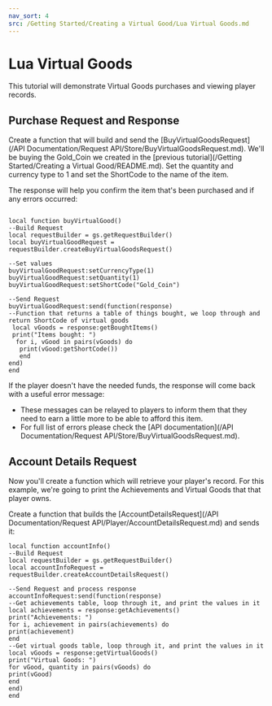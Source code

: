 ```yaml
---
nav_sort: 4
src: /Getting Started/Creating a Virtual Good/Lua Virtual Goods.md
---
```


# Lua Virtual Goods

This tutorial will demonstrate Virtual Goods purchases and viewing player records.

## Purchase Request and Response

Create a function that will build and send the [BuyVirtualGoodsRequest](/API Documentation/Request API/Store/BuyVirtualGoodsRequest.md). We'll be buying the Gold_Coin we created in the [previous tutorial](/Getting Started/Creating a Virtual Good/README.md). Set the quantity and currency type to 1 and set the ShortCode to the name of the item.

The response will help you confirm the item that's been purchased and if any errors occurred:

```

local function buyVirtualGood()
--Build Request
local requestBuilder = gs.getRequestBuilder()
local buyVirtualGoodRequest = requestBuilder.createBuyVirtualGoodsRequest()

--Set values
buyVirtualGoodRequest:setCurrencyType(1)
buyVirtualGoodRequest:setQuantity(1)
buyVirtualGoodRequest:setShortCode("Gold_Coin")

--Send Request
buyVirtualGoodRequest:send(function(response)
--Function that returns a table of things bought, we loop through and return ShortCode of virtual goods
 local vGoods = response:getBoughtItems()
 print("Items bought: ")
  for i, vGood in pairs(vGoods) do
   print(vGood:getShortCode())
   end
end)
end

```

If the player doesn't have the needed funds, the response will come back with a useful error message:
* These messages can be relayed to players to inform them that they need to earn a little more to be able to afford this item.
* For full list of errors please check the [API documentation](/API Documentation/Request API/Store/BuyVirtualGoodsRequest.md).

## Account Details Request

Now you'll create a function which will retrieve your player's record. For this example, we're going to print the Achievements and Virtual Goods that that player owns.

Create a function that builds the [AccountDetailsRequest](/API Documentation/Request API/Player/AccountDetailsRequest.md) and sends it:

```
local function accountInfo()
--Build Request
local requestBuilder = gs.getRequestBuilder()
local accountInfoRequest = requestBuilder.createAccountDetailsRequest()

--Send Request and process response
accountInfoRequest:send(function(response)
--Get achievements table, loop through it, and print the values in it
local achievements = response:getAchievements()
print("Achievements: ")
for i, achievement in pairs(achievements) do
print(achievement)
end
--Get virtual goods table, loop through it, and print the values in it
local vGoods = response:getVirtualGoods()
print("Virtual Goods: ")
for vGood, quantity in pairs(vGoods) do
print(vGood)
end
end)
end

```
